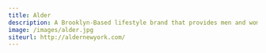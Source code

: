 ```yaml
---
title: Alder
description: A Brooklyn-Based lifestyle brand that provides men and women with casual luxury goods.
image: /images/alder.jpg
siteurl: http://aldernewyork.com/
---
```

